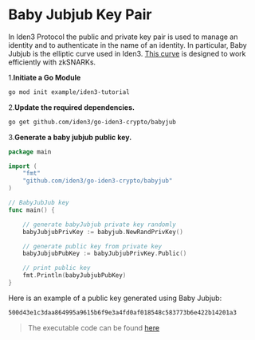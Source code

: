 # Baby Jubjub Key Pair

In Iden3 Protocol the public and private key pair is used to manage an identity and to authenticate in the name of an identity. In particular, Baby Jubjub is the elliptic curve used in Iden3. [This curve](https://github.com/iden3/iden3-docs/blob/master/source/docs/Baby-Jubjub.pdf) is designed to work efficiently with zkSNARKs.

1.**Initiate a Go Module**

```bash
go mod init example/iden3-tutorial
```

2.**Update the required dependencies.**

```bash
go get github.com/iden3/go-iden3-crypto/babyjub
```
    
3.**Generate a baby jubjub public key.**

``` go
package main

import (
    "fmt"
    "github.com/iden3/go-iden3-crypto/babyjub"
)

// BabyJubJub key
func main() {

    // generate babyJubjub private key randomly
    babyJubjubPrivKey := babyjub.NewRandPrivKey()

    // generate public key from private key
    babyJubjubPubKey := babyJubjubPrivKey.Public()

    // print public key
    fmt.Println(babyJubjubPubKey)
}
```

Here is an example of a public key generated using Baby Jubjub:

```bash
500d43e1c3daa864995a9615b6f9e3a4fd0af018548c583773b6e422b14201a3
```

> The executable code can be found [here](https://github.com/0xPolygonID/tutorial-examples/blob/main/issuer-protocol/main.go#L21)

